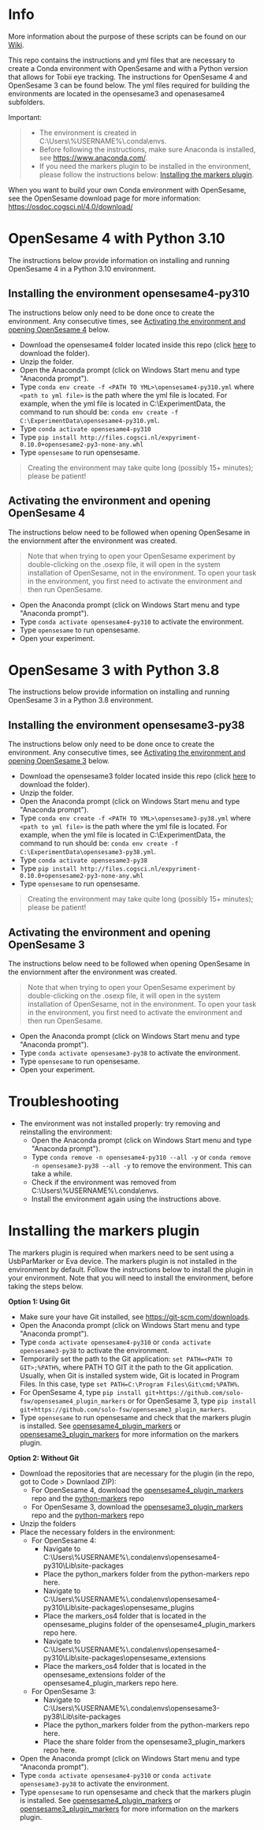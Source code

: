 # Info
More information about the purpose of these scripts can be found on our [Wiki](https://researchwiki.solo.universiteitleiden.nl/xwiki/wiki/researchwiki.solo.universiteitleiden.nl/view/Software/OpenSesame/Tobii%20and%20OpenSesame/).

This repo contains the instructions and yml files that are necessary to create a Conda environment with OpenSesame and with a Python version that allows for Tobii eye tracking. The instructions for OpenSesame 4 and OpenSesame 3 can be found below. The yml files required for building the environments are located in the opensesame3 and openasesame4 subfolders.

Important:

> - The environment is created in C:\Users\\%USERNAME%\\.conda\envs.
> - Before following the instructions, make sure Anaconda is installed, see https://www.anaconda.com/.
> - If you need the markers plugin to be installed in the environment, please follow the instructions below: [Installing the markers plugin](#Installing-the-markers-plugin). 

When you want to build your own Conda environment with OpenSesame, see the OpenSesame download page for more information: https://osdoc.cogsci.nl/4.0/download/

# OpenSesame 4 with Python 3.10 
The instructions below provide information on installing and running OpenSesame 4 in a Python 3.10 environment.

## Installing the environment opensesame4-py310
The instructions below only need to be done once to create the environment. Any consecutive times, see [Activating the environment and opening OpenSesame 4](#Activating-the-environment-and-opening-OpenSesame-4) below.
- Download the opensesame4 folder located inside this repo (click [here](https://download-directory.github.io/?url=https%3A%2F%2Fgithub.com%2Fsolo-fsw%2Fopensesame-tobii-env%2Ftree%2Fmain%2Fopensesame4) to download the folder).
- Unzip the folder.
- Open the Anaconda prompt (click on Windows Start menu and type "Anaconda prompt").
- Type `conda env create -f <PATH TO YML>\opensesame4-py310.yml` where `<path to yml file>` is the path where the yml file is located. For example, when the yml file is located in C:\ExperimentData, the command to run should be: `conda env create -f C:\ExperimentData\opensesame4-py310.yml`.
- Type `conda activate opensesame4-py310`
- Type `pip install http://files.cogsci.nl/expyriment-0.10.0+opensesame2-py3-none-any.whl`
- Type `opensesame` to run opensesame.

> Creating the environment may take quite long (possibly 15+ minutes); please be patient!

## Activating the environment and opening OpenSesame 4
The instructions below need to be followed when opening OpenSesame in the enviornment after the environment was created. 

> Note that when trying to open your OpenSesame experiment by double-clicking on the .osexp file, it will open in the system installation of OpenSesame, not in the environment. To open your task in the environment, you first need to activate the environment and then run OpenSesame.
  - Open the Anaconda prompt (click on Windows Start menu and type "Anaconda prompt").
  - Type `conda activate opensesame4-py310` to activate the environment.
  - Type `opensesame` to run opensesame.
  - Open your experiment.

# OpenSesame 3 with Python 3.8 
The instructions below provide information on installing and running OpenSesame 3 in a Python 3.8 environment.

## Installing the environment opensesame3-py38
The instructions below only need to be done once to create the environment. Any consecutive times, see [Activating the environment and opening OpenSesame 3](#Activating-the-environment-and-opening-OpenSesame-3) below.
- Download the opensesame3 folder located inside this repo (click [here](https://download-directory.github.io/?url=https%3A%2F%2Fgithub.com%2Fsolo-fsw%2Fopensesame-tobii-env%2Ftree%2Fmain%2Fopensesame3) to download the folder).
- Unzip the folder.
- Open the Anaconda prompt (click on Windows Start menu and type "Anaconda prompt").
- Type `conda env create -f <PATH TO YML>\opensesame3-py38.yml` where `<path to yml file>` is the path where the yml file is located. For example, when the yml file is located in C:\ExperimentData, the command to run should be: `conda env create -f C:\ExperimentData\opensesame3-py38.yml`.
- Type `conda activate opensesame3-py38`
- Type `pip install http://files.cogsci.nl/expyriment-0.10.0+opensesame2-py3-none-any.whl`
- Type `opensesame` to run opensesame.

> Creating the environment may take quite long (possibly 15+ minutes); please be patient!

## Activating the environment and opening OpenSesame 3
The instructions below need to be followed when opening OpenSesame in the enviornment after the environment was created. 

> Note that when trying to open your OpenSesame experiment by double-clicking on the .osexp file, it will open in the system installation of OpenSesame, not in the environment. To open your task in the environment, you first need to activate the environment and then run OpenSesame.
  - Open the Anaconda prompt (click on Windows Start menu and type "Anaconda prompt").
  - Type `conda activate opensesame3-py38` to activate the environment.
  - Type `opensesame` to run opensesame.
  - Open your experiment.

# Troubleshooting
- The environment was not installed properly: try removing and reinstalling the environment:
  - Open the Anaconda prompt (click on Windows Start menu and type "Anaconda prompt").
  - Type `conda remove -n opensesame4-py310 --all -y` or `conda remove -n opensesame3-py38 --all -y` to remove the environment. This can take a while.
  - Check if the environment was removed from C:\Users\\%USERNAME%\\.conda\envs.
  - Install the environment again using the instructions above.

# Installing the markers plugin
The markers plugin is required when markers need to be sent using a UsbParMarker or Eva device. The markers plugin is not installed in the environment by default. Follow the instructions below to install the plugin in your environment. Note that you will need to install the environment, before taking the steps below.

**Option 1: Using Git**
  - Make sure your have Git installed, see https://git-scm.com/downloads. 
  - Open the Anaconda prompt (click on Windows Start menu and type "Anaconda prompt").
  - Type `conda activate opensesame4-py310` or `conda activate opensesame3-py38` to activate the environment.
  - Temporarily set the path to the Git application: `set PATH=<PATH TO GIT>;%PATH%`, where PATH TO GIT it the path to the Git application. Usually, when Git is installed system wide, Git is located in Program Files. In this case, type `set PATH=C:\Program Files\Git\cmd;%PATH%`.
  - For OpenSesame 4, type `pip install git+https://github.com/solo-fsw/opensesame4_plugin_markers` or for OpenSesame 3, type `pip install git+https://github.com/solo-fsw/opensesame3_plugin_markers`.
  - Type `opensesame` to run opensesame and check that the markers plugin is installed. See [opensesame4_plugin_markers](https://github.com/solo-fsw/opensesame4_plugin_markers) or [opensesame3_plugin_markers](https://github.com/solo-fsw/opensesame3_plugin_markers) for more information on the markers plugin.

**Option 2: Without Git**
  - Download the repositories that are necessary for the plugin (in the repo, got to Code > Downlaod ZIP):
    - For OpenSesame 4, download the [opensesame4_plugin_markers](https://github.com/solo-fsw/opensesame4_plugin_markers) repo and the [python-markers](https://github.com/solo-fsw/python-markers) repo
    - For OpenSesame 3, download the [opensesame3_plugin_markers](https://github.com/solo-fsw/opensesame3_plugin_markers) repo and the [python-markers](https://github.com/solo-fsw/python-markers) repo
  - Unzip the folders
  - Place the necessary folders in the environment:
    - For OpenSesame 4:
      - Navigate to C:\Users\\%USERNAME%\\.conda\envs\opensesame4-py310\Lib\site-packages
      - Place the python_markers folder from the python-markers repo here.
      - Navigate to C:\Users\\%USERNAME%\\.conda\envs\opensesame4-py310\Lib\site-packages\opensesame_plugins
      - Place the markers_os4 folder that is located in the opensesame_plugins folder of the opensesame4_plugin_markers repo here.
      - Navigate to C:\Users\\%USERNAME%\\.conda\envs\opensesame4-py310\Lib\site-packages\opensesame_extensions
      - Place the markers_os4 folder that is located in the opensesame_extensions folder of the opensesame4_plugin_markers repo here.
    - For OpenSesame 3:
      - Navigate to C:\Users\\%USERNAME%\\.conda\envs\opensesame3-py38\Lib\site-packages
      - Place the python_markers folder from the python-markers repo here.
      - Place the share folder from the opensesame3_plugin_markers repo here.
  - Open the Anaconda prompt (click on Windows Start menu and type "Anaconda prompt").
  - Type `conda activate opensesame4-py310` or `conda activate opensesame3-py38` to activate the environment.  
  - Type `opensesame` to run opensesame and check that the markers plugin is installed. See [opensesame4_plugin_markers](https://github.com/solo-fsw/opensesame4_plugin_markers) or [opensesame3_plugin_markers](https://github.com/solo-fsw/opensesame3_plugin_markers) for more information on the markers plugin.
